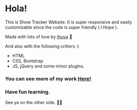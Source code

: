# Hola!

This is Show Tracker Website. It is super responsive and easily customizable since the code is super friendly ( I Hope ).

Made with lots of love by [thuva](https://thuvasooriya.me) 🖤

And also with the following critters :)

- HTML
- CSS, Bootstrap
- JS, jQuery and some minor plugins.

### You can see more of my work [Here!](https://thuvasooriya.me)

### Have fun learning.

See ya on the other side. ✌🏽
